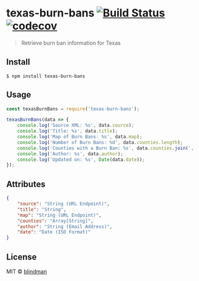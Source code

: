 # texas-burn-bans [![Build Status](https://travis-ci.org/blindman/texas-burn-bans.svg?branch=master)](https://travis-ci.org/blindman/texas-burn-bans) [![codecov](https://codecov.io/gh/blindman/texas-burn-bans/badge.svg?branch=master)](https://codecov.io/gh/blindman/texas-burn-bans?branch=master)

> Retrieve burn ban information for Texas


## Install

```
$ npm install texas-burn-bans
```


## Usage

```js
const texasBurnBans = require('texas-burn-bans');

texasBurnBans(data => {
	console.log('Source XML: %s', data.source);
	console.log('Title: %s', data.title);
	console.log('Map of Burn Bans: %s', data.map);
	console.log('Number of Burn Bans: %d', data.counties.length);
	console.log('Counties with a Burn Ban: %s', data.counties.join(', '));
	console.log('Author: %s', data.author);
	console.log('Updated on: %s', Date(data.date));
});
```


## Attributes

```json
{
	"source": "String (URL Endpoint)",
	"title": "String",
	"map": "String (URL Endpoint)",
	"counties": "Array[String]",
	"author": "String (Email Address)",
	"date": "Date (ISO Format)"
}
```


## License

MIT © [blindman](https://github.com/blindman)
